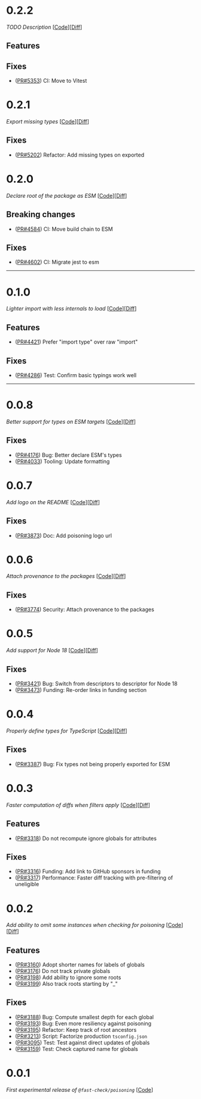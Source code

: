 # 0.2.2

_TODO Description_
[[Code](https://github.com/dubzzz/fast-check/tree/poisoning%2Fv0.2.2)][[Diff](https://github.com/dubzzz/fast-check/compare/poisoning%2Fv0.2.1...poisoning%2Fv0.2.2)]

## Features



## Fixes

- ([PR#5353](https://github.com/dubzzz/fast-check/pull/5353)) CI: Move to Vitest

# 0.2.1

_Export missing types_
[[Code](https://github.com/dubzzz/fast-check/tree/poisoning%2Fv0.2.1)][[Diff](https://github.com/dubzzz/fast-check/compare/poisoning%2Fv0.2.0...poisoning%2Fv0.2.1)]

## Fixes

- ([PR#5202](https://github.com/dubzzz/fast-check/pull/5202)) Refactor: Add missing types on exported

# 0.2.0

_Declare root of the package as ESM_
[[Code](https://github.com/dubzzz/fast-check/tree/poisoning%2Fv0.2.0)][[Diff](https://github.com/dubzzz/fast-check/compare/poisoning%2Fv0.1.0...poisoning%2Fv0.2.0)]

## Breaking changes

- ([PR#4584](https://github.com/dubzzz/fast-check/pull/4584)) CI: Move build chain to ESM

## Fixes

- ([PR#4602](https://github.com/dubzzz/fast-check/pull/4602)) CI: Migrate jest to esm

---

# 0.1.0

_Lighter import with less internals to load_
[[Code](https://github.com/dubzzz/fast-check/tree/poisoning%2Fv0.1.0)][[Diff](https://github.com/dubzzz/fast-check/compare/poisoning%2Fv0.0.8...poisoning%2Fv0.1.0)]

## Features

- ([PR#4421](https://github.com/dubzzz/fast-check/pull/4421)) Prefer "import type" over raw "import"

## Fixes

- ([PR#4286](https://github.com/dubzzz/fast-check/pull/4286)) Test: Confirm basic typings work well

---

# 0.0.8

_Better support for types on ESM targets_
[[Code](https://github.com/dubzzz/fast-check/tree/poisoning%2Fv0.0.8)][[Diff](https://github.com/dubzzz/fast-check/compare/poisoning%2Fv0.0.7...poisoning%2Fv0.0.8)]

## Fixes

- ([PR#4176](https://github.com/dubzzz/fast-check/pull/4176)) Bug: Better declare ESM's types
- ([PR#4033](https://github.com/dubzzz/fast-check/pull/4033)) Tooling: Update formatting

# 0.0.7

_Add logo on the README_
[[Code](https://github.com/dubzzz/fast-check/tree/poisoning%2Fv0.0.7)][[Diff](https://github.com/dubzzz/fast-check/compare/poisoning%2Fv0.0.6...poisoning%2Fv0.0.7)]

## Fixes

- ([PR#3873](https://github.com/dubzzz/fast-check/pull/3873)) Doc: Add poisoning logo url

# 0.0.6

_Attach provenance to the packages_
[[Code](https://github.com/dubzzz/fast-check/tree/poisoning%2Fv0.0.6)][[Diff](https://github.com/dubzzz/fast-check/compare/poisoning%2Fv0.0.5...poisoning%2Fv0.0.6)]

## Fixes

- ([PR#3774](https://github.com/dubzzz/fast-check/pull/3774)) Security: Attach provenance to the packages

# 0.0.5

_Add support for Node 18_
[[Code](https://github.com/dubzzz/fast-check/tree/poisoning%2Fv0.0.5)][[Diff](https://github.com/dubzzz/fast-check/compare/poisoning%2Fv0.0.4...poisoning%2Fv0.0.5)]

## Fixes

- ([PR#3421](https://github.com/dubzzz/fast-check/pull/3421)) Bug: Switch from descriptors to descriptor for Node 18
- ([PR#3473](https://github.com/dubzzz/fast-check/pull/3473)) Funding: Re-order links in funding section

# 0.0.4

_Properly define types for TypeScript_
[[Code](https://github.com/dubzzz/fast-check/tree/poisoning%2Fv0.0.4)][[Diff](https://github.com/dubzzz/fast-check/compare/poisoning%2Fv0.0.3...poisoning%2Fv0.0.4)]

## Fixes

- ([PR#3387](https://github.com/dubzzz/fast-check/pull/3387)) Bug: Fix types not being properly exported for ESM

# 0.0.3

_Faster computation of diffs when filters apply_
[[Code](https://github.com/dubzzz/fast-check/tree/poisoning%2Fv0.0.3)][[Diff](https://github.com/dubzzz/fast-check/compare/poisoning%2Fv0.0.2...poisoning%2Fv0.0.3)]

## Features

- ([PR#3318](https://github.com/dubzzz/fast-check/pull/3318)) Do not recompute ignore globals for attributes

## Fixes

- ([PR#3316](https://github.com/dubzzz/fast-check/pull/3316)) Funding: Add link to GitHub sponsors in funding
- ([PR#3317](https://github.com/dubzzz/fast-check/pull/3317)) Performance: Faster diff tracking with pre-filtering of uneligible

# 0.0.2

_Add ability to omit some instances when checking for poisoning_
[[Code](https://github.com/dubzzz/fast-check/tree/poisoning%2Fv0.0.2)][[Diff](https://github.com/dubzzz/fast-check/compare/poisoning%2Fv0.0.1...poisoning%2Fv0.0.2)]

## Features

- ([PR#3160](https://github.com/dubzzz/fast-check/pull/3160)) Adopt shorter names for labels of globals
- ([PR#3176](https://github.com/dubzzz/fast-check/pull/3176)) Do not track private globals
- ([PR#3198](https://github.com/dubzzz/fast-check/pull/3198)) Add ability to ignore some roots
- ([PR#3199](https://github.com/dubzzz/fast-check/pull/3199)) Also track roots starting by "\_"

## Fixes

- ([PR#3188](https://github.com/dubzzz/fast-check/pull/3188)) Bug: Compute smallest depth for each global
- ([PR#3193](https://github.com/dubzzz/fast-check/pull/3193)) Bug: Even more resiliency against poisoning
- ([PR#3195](https://github.com/dubzzz/fast-check/pull/3195)) Refactor: Keep track of root ancestors
- ([PR#3213](https://github.com/dubzzz/fast-check/pull/3213)) Script: Factorize production `tsconfig.json`
- ([PR#3095](https://github.com/dubzzz/fast-check/pull/3095)) Test: Test against direct updates of globals
- ([PR#3159](https://github.com/dubzzz/fast-check/pull/3159)) Test: Check captured name for globals

# 0.0.1

_First experimental release of `@fast-check/poisoning`_
[[Code](https://github.com/dubzzz/fast-check/tree/poisoning%2Fv0.0.1)]
